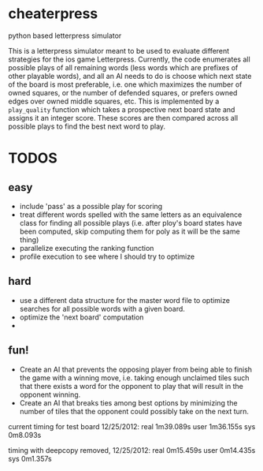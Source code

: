 cheaterpress
============

python based letterpress simulator

This is a letterpress simulator meant to be used to evaluate different
strategies for the ios game Letterpress. Currently, the code enumerates all
possible plays of all remaining words (less words which are prefixes of other
playable words), and all an AI needs to do is choose which next state of the
board is most preferable, i.e. one which maximizes the number of owned squares,
or the number of defended squares, or prefers owned edges over owned middle
squares, etc. This is implemented by a `play_quality` function which takes a
prospective next board state and assigns it an integer score. These scores are
then compared across all possible plays to find the best next word to play.



TODOS
=====

easy
----
* include 'pass' as a possible play for scoring
* treat different words spelled with the same letters as an equivalence class
  for finding all possible plays (i.e. after ploy's board states have been
  computed, skip computing them for poly as it will be the same thing)
* parallelize executing the ranking function
* profile execution to see where I should try to optimize

hard
----
* use a different data structure for the master word file to optimize searches
  for all possible words with a given board.
* optimize the 'next board' computation
* 

fun!
----
* Create an AI that prevents the opposing player from being able to finish the
  game with a winning move, i.e. taking enough unclaimed tiles such that there
  exists a word for the opponent to play that will result in the opponent
  winning.
* Create an AI that breaks ties among best options by minimizing the number of
  tiles that the opponent could possibly take on the next turn.




current timing for test board 12/25/2012:
real  1m39.089s
user  1m36.155s
sys 0m8.093s

timing with deepcopy removed, 12/25/2012:
real  0m15.459s
user  0m14.435s
sys 0m1.357s
